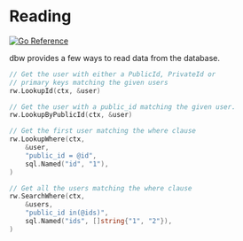 # Reading
[![Go
Reference](https://pkg.go.dev/badge/github.com/hashicorp/go-dbw.svg)](https://pkg.go.dev/github.com/hashicorp/go-dbw)

dbw provides a few ways to read data from the database.

```go
// Get the user with either a PublicId, PrivateId or 
// primary keys matching the given users
rw.LookupId(ctx, &user)

// Get the user with a public_id matching the given user.
rw.LookupByPublicId(ctx, &user)

// Get the first user matching the where clause
rw.LookupWhere(ctx, 
    &user, 
    "public_id = @id", 
    sql.Named("id", "1"),
)

// Get all the users matching the where clause
rw.SearchWhere(ctx, 
    &users, 
    "public_id in(@ids)", 
    sql.Named("ids", []string{"1", "2"}),
)
```